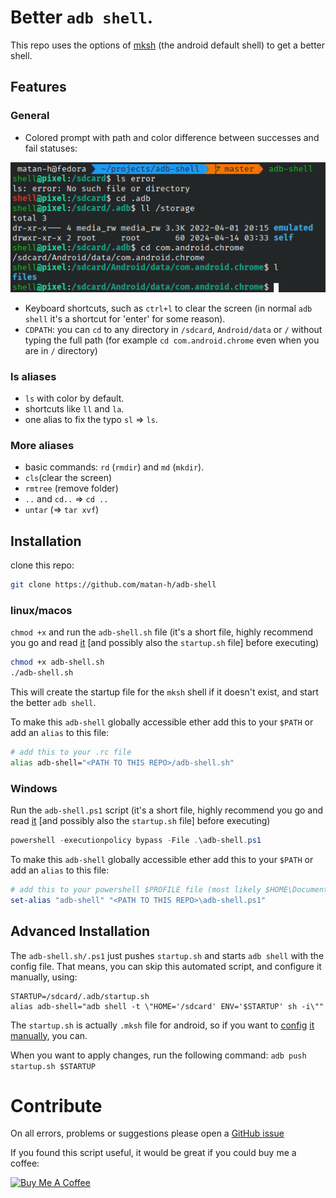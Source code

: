 # Better `adb shell`.
This repo uses the options of [mksh](https://manpages.ubuntu.com/manpages/xenial/man1/mksh.1.html) (the android default shell) to get a better shell.

## Features

### General
* Colored prompt with path and color difference between successes and fail statuses:

![screenshot-of-prompt](screenshots/prompt.png)

* Keyboard shortcuts, such as `ctrl+l` to clear the screen (in normal `adb shell` it's a shortcut for 'enter' for some reason).
* `CDPATH`: you can `cd` to any directory in `/sdcard`, `Android/data` or `/` without typing the full path 
(for example `cd com.android.chrome` even when you are in `/` directory)

### ls aliases
* `ls` with color by default.
* shortcuts like `ll` and `la`. 
* one alias to fix the typo `sl` => `ls`.

### More aliases
* basic commands: `rd` (`rmdir`) and `md` (`mkdir`).
* `cls`(clear the screen)
* `rmtree` (remove folder)
* `..` and `cd..` => `cd ..`
* `untar` (=> `tar xvf`)

## Installation
clone this repo:
```bash
git clone https://github.com/matan-h/adb-shell
```
### linux/macos
`chmod +x` and run the `adb-shell.sh` file
(it's a short file, highly recommend you go and read [it](https://github.com/matan-h/adb-shell/blob/main/adb-shell.sh) [and possibly also the `startup.sh` file] before executing)
```bash
chmod +x adb-shell.sh
./adb-shell.sh
```
This will create the startup file for the `mksh` shell if it doesn't exist, and start the better `adb shell`.

To make this `adb-shell` globally accessible ether add this to your `$PATH` or add an `alias` to this file:
```bash 
# add this to your .rc file
alias adb-shell="<PATH TO THIS REPO>/adb-shell.sh"
```
### Windows
Run the `adb-shell.ps1` script (it's a short file, highly recommend you go and read [it](https://github.com/matan-h/adb-shell/blob/main/adb-shell.ps1) [and possibly also the `startup.sh` file] before executing)
```powershell
powershell -executionpolicy bypass -File .\adb-shell.ps1
```
To make this `adb-shell` globally accessible ether add this to your `$PATH` or add an `alias` to this file:

```powershell
# add this to your powershell $PROFILE file (most likely $HOME\Documents\PowerShell\Microsoft.PowerShell_profile.ps1)
set-alias "adb-shell" "<PATH TO THIS REPO>\adb-shell.ps1"
```
<!-- TODO: There are better ways to deliver PS1 scripts than alias, since this requires setting the execution policy. -->

## Advanced Installation

The `adb-shell.sh/.ps1` just pushes `startup.sh` and starts `adb shell` with the config file.
That means, you can skip this automated script, and configure it manually, using:
```shell
STARTUP=/sdcard/.adb/startup.sh
alias adb-shell="adb shell -t \"HOME='/sdcard' ENV='$STARTUP' sh -i\""
```
The `startup.sh` is actually `.mksh` file for android, so if you want to [config](http://www.mirbsd.org/mksh-faq.htm) [it](https://github.com/MirBSD/mksh/blob/master/dot.mkshrc) [manually](http://www.mirbsd.org/htman/i386/man1/mksh.htm), you can.

When you want to apply changes, run the following command:
`adb push startup.sh $STARTUP`

# Contribute
On all errors, problems or suggestions please open a [GitHub issue](https://github.com/matan-h/adb-shell/issues)

If you found this script useful, it would be great if you could buy me a coffee:

<a href="https://www.buymeacoffee.com/matanh" target="_blank"><img src="https://cdn.buymeacoffee.com/buttons/default-blue.png" alt="Buy Me A Coffee" height="47" width="200"></a>